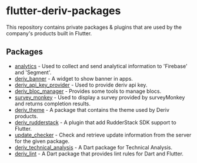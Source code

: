 # flutter-deriv-packages

This repository contains private packages & plugins that are used by the company's products built in Flutter.

## Packages

- [analytics](./packages/analytics) - Used to collect and send analytical information to 'Firebase' and 'Segment'.
- [deriv_banner](./packages/deriv_banner) - A widget to show banner in apps.
- [deriv_api_key_provider](./packages/deriv_api_key_provider) - Used to provide deriv api key.
- [deriv_bloc_manager](./packages/deriv_bloc_manager) - Provides some tools to manage blocs.
- [survey_monkey](./packages/survey_monkey) - Used to display a survey provided by surveyMonkey and returns completion results.
- [deriv_theme](./packages/deriv_theme) - A package that contains the theme used by Deriv products.
- [deriv_rudderstack](./packages/deriv_rudderstack) - A plugin that add RudderStack SDK support to Flutter.
- [update_checker](./packages/update_checker) - Check and retrieve update information from the server for the given package.
- [deriv_technical_analysis](./packages/deriv_technical_analysis) - A Dart package for Technical Analysis.
- [deriv_lint](./packages/deriv_lint) - A Dart package that provides lint rules for Dart and Flutter.

